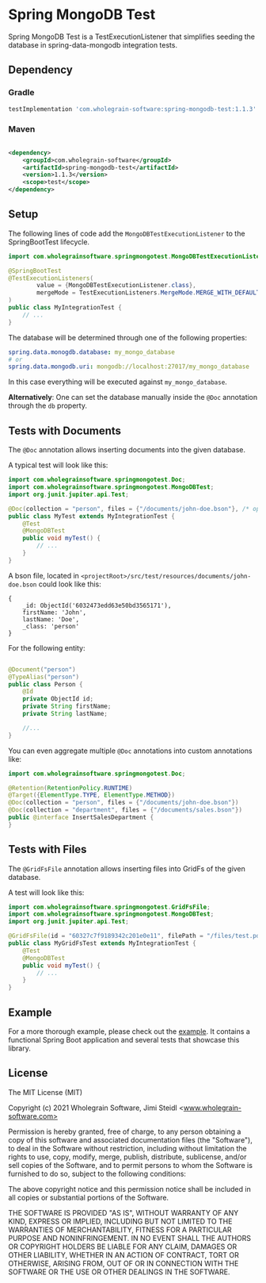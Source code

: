# Spring MongoDB Test

Spring MongoDB Test is a TestExecutionListener that simplifies seeding the database in spring-data-mongodb integration
tests.

## Dependency

### Gradle

```groovy
testImplementation 'com.wholegrain-software:spring-mongodb-test:1.1.3'
```

### Maven

```xml

<dependency>
    <groupId>com.wholegrain-software</groupId>
    <artifactId>spring-mongodb-test</artifactId>
    <version>1.1.3</version>
    <scope>test</scope>
</dependency>
```

## Setup

The following lines of code add the `MongoDBTestExecutionListener` to the SpringBootTest lifecycle.

```java
import com.wholegrainsoftware.springmongotest.MongoDBTestExecutionListener;

@SpringBootTest
@TestExecutionListeners(
        value = {MongoDBTestExecutionListener.class},
        mergeMode = TestExecutionListeners.MergeMode.MERGE_WITH_DEFAULTS
)
public class MyIntegrationTest {
    // ...
}
```

The database will be determined through one of the following properties:

```yaml
spring.data.monogdb.database: my_mongo_database
# or
spring.data.mongodb.uri: mongodb://localhost:27017/my_mongo_database
```

In this case everything will be executed against `my_mongo_database`.

**Alternatively**: One can set the database manually inside the `@Doc` annotation through the `db` property.

## Tests with Documents

The `@Doc` annotation allows inserting documents into the given database.

A typical test will look like this:

```java
import com.wholegrainsoftware.springmongotest.Doc;
import com.wholegrainsoftware.springmongotest.MongoDBTest;
import org.junit.jupiter.api.Test;

@Doc(collection = "person", files = {"/documents/john-doe.bson"}, /* optional: db = "my_mongo_database" */)
public class MyTest extends MyIntegrationTest {
    @Test
    @MongoDBTest
    public void myTest() {
        // ...    
    }
}
```

A bson file, located in `<projectRoot>/src/test/resources/documents/john-doe.bson` could look like this:

```bson
{
    _id: ObjectId('6032473edd63e50bd3565171'),
    firstName: 'John',
    lastName: 'Doe',
    _class: 'person'
}
```

For the following entity:

```java

@Document("person")
@TypeAlias("person")
public class Person {
    @Id
    private ObjectId id;
    private String firstName;
    private String lastName;

    //...
}
```

You can even aggregate multiple `@Doc` annotations into custom annotations like:

```java
import com.wholegrainsoftware.springmongotest.Doc;

@Retention(RetentionPolicy.RUNTIME)
@Target({ElementType.TYPE, ElementType.METHOD})
@Doc(collection = "person", files = {"/documents/john-doe.bson"})
@Doc(collection = "department", files = {"/documents/sales.bson"})
public @interface InsertSalesDepartment {
}
```

## Tests with Files

The `@GridFsFile` annotation allows inserting files into GridFs of the given database.

A test will look like this:

```java
import com.wholegrainsoftware.springmongotest.GridFsFile;
import com.wholegrainsoftware.springmongotest.MongoDBTest;
import org.junit.jupiter.api.Test;

@GridFsFile(id = "60327c7f9189342c201e0e11", filePath = "/files/test.pdf")
public class MyGridFsTest extends MyIntegrationTest {
    @Test
    @MongoDBTest
    public void myTest() {
        // ...    
    }
}
```

## Example

For a more thorough example, please check out the [example](example/spring-example). It contains a functional Spring Boot application
and several tests that showcase this library.

## License

The MIT License (MIT)

Copyright (c) 2021 Wholegrain Software, Jimi Steidl <www.wholegrain-software.com>

Permission is hereby granted, free of charge, to any person obtaining a copy
of this software and associated documentation files (the "Software"), to deal
in the Software without restriction, including without limitation the rights
to use, copy, modify, merge, publish, distribute, sublicense, and/or sell
copies of the Software, and to permit persons to whom the Software is
furnished to do so, subject to the following conditions:

The above copyright notice and this permission notice shall be included in all
copies or substantial portions of the Software.

THE SOFTWARE IS PROVIDED "AS IS", WITHOUT WARRANTY OF ANY KIND, EXPRESS OR
IMPLIED, INCLUDING BUT NOT LIMITED TO THE WARRANTIES OF MERCHANTABILITY,
FITNESS FOR A PARTICULAR PURPOSE AND NONINFRINGEMENT. IN NO EVENT SHALL THE
AUTHORS OR COPYRIGHT HOLDERS BE LIABLE FOR ANY CLAIM, DAMAGES OR OTHER
LIABILITY, WHETHER IN AN ACTION OF CONTRACT, TORT OR OTHERWISE, ARISING FROM,
OUT OF OR IN CONNECTION WITH THE SOFTWARE OR THE USE OR OTHER DEALINGS IN THE
SOFTWARE.
